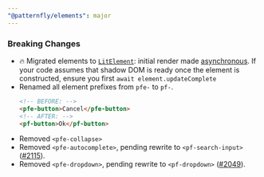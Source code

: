 ```yaml
---
"@patternfly/elements": major
---
```


### Breaking Changes
- 🔥 Migrated elements to [`LitElement`][lit]: initial render made 
  [asynchronous][async].
  If your code assumes that shadow DOM is ready once the element is constructed,
  ensure you first `await element.updateComplete`
- Renamed all element prefixes from `pfe-` to `pf-`.
  ```html
  <!-- BEFORE: -->
  <pfe-button>Cancel</pfe-button>
  <!-- AFTER: -->
  <pf-button>Ok</pf-button>
  ```
- Removed `<pfe-collapse>`
- Removed `<pfe-autocomplete>`, pending rewrite to `<pf-search-input>` ([#2115][autocomplete]).
- Removed `<pfe-dropdown>`, pending rewrite to `<pf-dropdown>` ([#2049][dropdown]).

[lit]: https://lit.dev
[async]: https://lit.dev/docs/components/lifecycle/#reactive-update-cycle
[autocomplete]: https://github.com/patternfly/patternfly-elements/issues/2115
[dropdown]: https://github.com/patternfly/patternfly-elements/issues/2049
